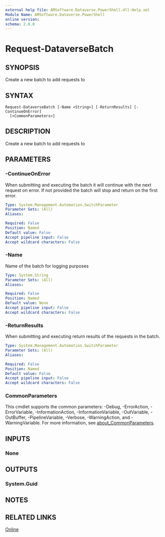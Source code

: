 ```yaml
---
external help file: AMSoftware.Dataverse.PowerShell.dll-Help.xml
Module Name: AMSoftware.Dataverse.PowerShell
online version:
schema: 2.0.0
---
```


# Request-DataverseBatch

## SYNOPSIS
Create a new batch to add requests to

## SYNTAX

```
Request-DataverseBatch [-Name <String>] [-ReturnResults] [-ContinueOnError]
  [<CommonParameters>]
```

## DESCRIPTION
Create a new batch to add requests to

## PARAMETERS

### -ContinueOnError
When submitting and executing the batch it will continue with the next request on error. 
If not provided the batch will stop and return on the first error.

```yaml
Type: System.Management.Automation.SwitchParameter
Parameter Sets: (All)
Aliases:

Required: False
Position: Named
Default value: False
Accept pipeline input: False
Accept wildcard characters: False
```

### -Name
Name of the batch for logging purposes

```yaml
Type: System.String
Parameter Sets: (All)
Aliases:

Required: False
Position: Named
Default value: None
Accept pipeline input: False
Accept wildcard characters: False
```

### -ReturnResults
When submitting and executing return results of the requests in the batch.

```yaml
Type: System.Management.Automation.SwitchParameter
Parameter Sets: (All)
Aliases:

Required: False
Position: Named
Default value: False
Accept pipeline input: False
Accept wildcard characters: False
```

### CommonParameters
This cmdlet supports the common parameters: -Debug, -ErrorAction, -ErrorVariable, -InformationAction, -InformationVariable, -OutVariable, -OutBuffer, -PipelineVariable, -Verbose, -WarningAction, and -WarningVariable. For more information, see [about_CommonParameters](http://go.microsoft.com/fwlink/?LinkID=113216).

## INPUTS

### None
## OUTPUTS

### System.Guid
## NOTES

## RELATED LINKS

[Online](https://github.com/AMSoftwareNL/DataversePowershell/blob/main/docs/Request-DataverseBatch.md)
